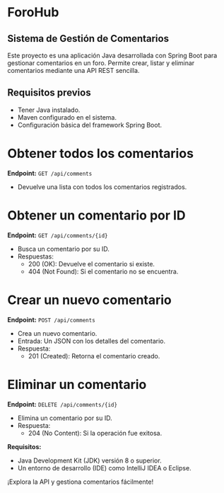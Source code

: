 # ForoHub

## Sistema de Gestión de Comentarios

Este proyecto es una aplicación Java desarrollada con Spring Boot para gestionar comentarios en un foro. Permite crear, listar y eliminar comentarios mediante una API REST sencilla.

## Requisitos previos

- Tener Java instalado.
- Maven configurado en el sistema.
- Configuración básica del framework Spring Boot.

# Obtener todos los comentarios

**Endpoint:** `GET /api/comments`
- Devuelve una lista con todos los comentarios registrados.

# Obtener un comentario por ID

**Endpoint:** `GET /api/comments/{id}`
- Busca un comentario por su ID.
- Respuestas:
  - 200 (OK): Devuelve el comentario si existe.
  - 404 (Not Found): Si el comentario no se encuentra.

# Crear un nuevo comentario

**Endpoint:** `POST /api/comments`
- Crea un nuevo comentario.
- Entrada: Un JSON con los detalles del comentario.
- Respuesta:
  - 201 (Created): Retorna el comentario creado.

# Eliminar un comentario

**Endpoint:** `DELETE /api/comments/{id}`
- Elimina un comentario por su ID.
- Respuesta:
  - 204 (No Content): Si la operación fue exitosa.

**Requisitos:**
   - Java Development Kit (JDK) versión 8 o superior.
   - Un entorno de desarrollo (IDE) como IntelliJ IDEA o Eclipse.

¡Explora la API y gestiona comentarios fácilmente!
